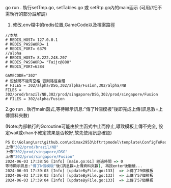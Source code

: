 go run . 執行setTmp.go, setTables.go 或 setRtp.go內的main函示 (可用//把不需執行的部分註解調)

1. 修改.env檔中的redis位置,GameCode以及檔案路徑
```env
//本地
# REDIS_HOST= 127.0.0.1
# REDIS_PASSWORD= 1
# REDIS_PORT= 6379
//alpha
# REDIS_HOST= 8.222.248.207
# REDIS_PASSWORD= "Taijc@888"
# REDIS_PORT=6384

GAMECODE="302"
# 逗號間不能有空格 否則路徑會錯
# FILES = 302/alpha/DSG,302/alpha/Fusion,302/alpha/NB
FILES = 302/prod/brazil/NB,302/prod/singapore/DSG,302/prod/singapore/Fusion
# FILES = 302/alpha/Fusion
```

2.go run . 執行main函式,等待顯示訊息:"傳了N個模板"後即完成上傳(訊息數=上傳資料夾數)

(Note:內部執行的Goroutine可能由於主函式中止而停止,導致模板上傳不完全, 設定wait或chan不確定效果是否較好,故先使用訊息確認)
```cmd
PS D:\Golang\src\github.com\adimax2953\bftrtpmodel\template\ConfigToRedis> go run .
上傳"302/prod/brazil/NB"
上傳"302/prod/singapore/DSG"
上傳"302/prod/singapore/Fusion"
2024-06-03 17:38:56 [Info] [main.go:61] 經過時間 => 0
等待顯示訊息:"傳了N個模板"後(訊息數=上傳資料夾數), 再按enter後繼續...
2024-06-03 17:39:03 [Info] [updateByFile.go:133]  => 上傳了29個模板
2024-06-03 17:39:03 [Info] [updateByFile.go:133]  => 上傳了57個模板
2024-06-03 17:39:04 [Info] [updateByFile.go:133]  => 上傳了57個模板
```